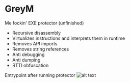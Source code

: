 # GreyM
Me fockin' EXE protector (unfinished)

* Recursive disassembly
* Virtualizes instructions and interprets them in runtime
* Removes API imports
* Removes string references
* Anti debugging
* Anti dumping
* RTTI obfuscation

Entrypoint after running protector
![alt text](https://i.imgur.com/v8uozhN.png)
